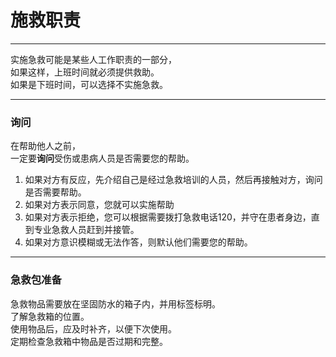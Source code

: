 # 施救职责

---

实施急救可能是某些人工作职责的一部分，  
如果这样，上班时间就必须提供救助。  
如果是下班时间，可以选择不实施急救。

---

### 询问

在帮助他人之前，  
一定要**询问**受伤或患病人员是否需要您的帮助。

1. 如果对方有反应，先介绍自己是经过急救培训的人员，然后再接触对方，询问是否需要帮助。
2. 如果对方表示同意，您就可以实施帮助
3. 如果对方表示拒绝，您可以根据需要拨打急救电话120，并守在患者身边，直到专业急救人员赶到并接管。
4. 如果对方意识模糊或无法作答，则默认他们需要您的帮助。

---

### 急救包准备

急救物品需要放在坚固防水的箱子内，并用标签标明。  
了解急救箱的位置。  
使用物品后，应及时补齐，以便下次使用。  
定期检查急救箱中物品是否过期和完整。



